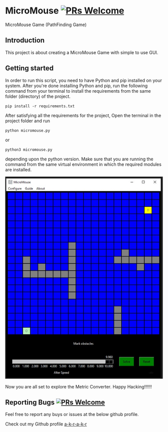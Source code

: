 # MicroMouse  [![PRs Welcome](https://img.shields.io/badge/PRs-welcome-brightgreen.svg?style=flat-square)](http://makeapullrequest.com)
MicroMouse Game (PathFinding Game)

## Introduction
This project is about creating a MicroMouse Game with simple to use GUI.


## Getting started
In order to run this script, you need to have Python and pip installed on your system. After you're done installing Python and pip, run the following command from your terminal to install the requirements from the same folder (directory) of the project.
```
pip install -r requirements.txt
```

After satisfying all the requirements for the project, Open the terminal in the project folder and run
```
python micromouse.py
```
or
```
python3 micromouse.py
```
depending upon the python version. Make sure that you are running the command from the same virtual environment in which the required modules are installed.


![Demo pic of MicroMouse Game by akr](resources/images/akr.jpg)

Now you are all set to explore the Metric Converter. Happy Hacking!!!!!!


## Reporting Bugs  [![PRs Welcome](https://img.shields.io/badge/PRs-welcome-brightgreen.svg?style=flat-square)](http://makeapullrequest.com)
Feel free to report any buys or issues at the below github profile.

Check out my Github profile [a-k-r-a-k-r](https://github.com/a-k-r-a-k-r)

